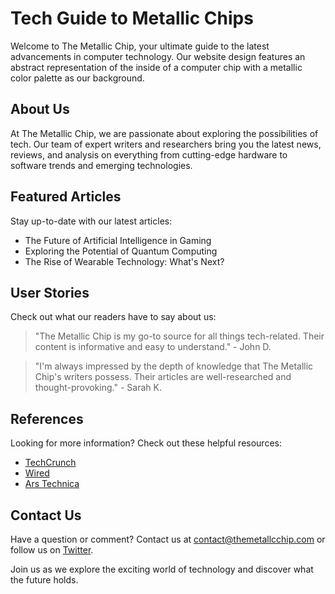 <!--font:Poppins-->

# Tech Guide to Metallic Chips

Welcome to The Metallic Chip, your ultimate guide to the latest advancements in computer technology. Our website design features an abstract representation of the inside of a computer chip with a metallic color palette as our background.

## About Us
At The Metallic Chip, we are passionate about exploring the possibilities of tech. Our team of expert writers and researchers bring you the latest news, reviews, and analysis on everything from cutting-edge hardware to software trends and emerging technologies.

## Featured Articles
Stay up-to-date with our latest articles:

- The Future of Artificial Intelligence in Gaming
- Exploring the Potential of Quantum Computing
- The Rise of Wearable Technology: What's Next?

## User Stories
Check out what our readers have to say about us:

> "The Metallic Chip is my go-to source for all things tech-related. Their content is informative and easy to understand." - John D.

> "I'm always impressed by the depth of knowledge that The Metallic Chip's writers possess. Their articles are well-researched and thought-provoking." - Sarah K.

## References
Looking for more information? Check out these helpful resources:

- [TechCrunch](#)
- [Wired](#)
- [Ars Technica](#)

## Contact Us
Have a question or comment? Contact us at [contact@themetallcchip.com](mailto:contact@themetallcchip.com) or follow us on [Twitter](#). 

Join us as we explore the exciting world of technology and discover what the future holds.

<!--

Write me content for website with wallpaper which alt text is:

"An abstract representation of the inside of a computer chip with a metallic color palette"

The name/title of the page should not be 1:1 copy of the alt text but rather a real content of the website which is using this wallpaper.

- Use markdown format 
- Start with heading
- Heading should be short and concise
- The content should look like a real website 
- The website should not be about the wallpaper, wallpaper is just a related background
- Heading should be contain work "wallpaper" or "background"
- Include real sections like references, contact, user stories, etc. use things relevant to the page purpose.
- Feel free to use structure like headings, bullets, numbering, blockquotes, paragraphs, horizontal lines, etc.
- You can use formatting like bold or _italic_
- You can include UTF-8 emojis
- Links should be only #hash anchors (and you can refer to the document itself)
- Do not include images


---


# Metallic Chip: A Futuristic Tech Blog

Welcome to Metallic Chip, a futuristic tech blog dedicated to exploring the latest advancements in computer technology. Our sleek and modern website design features an abstract representation of the inside of a computer chip with a metallic color palette as our background wallpaper.

## About Us
At Metallic Chip, we are passionate about all things tech. Our team of expert writers and researchers are dedicated to bringing you the latest news, reviews, and analysis on everything from cutting-edge hardware to software trends and emerging technologies.

## Featured Articles
Check out some of our latest articles:

- The Future of Artificial Intelligence in Gaming
- Exploring the Potential of Quantum Computing
- The Rise of Wearable Technology: What's Next?

## User Stories
We love hearing from our readers! Here are some stories from our community:

> "Thanks to Metallic Chip, I was able to build my own gaming PC from scratch. Their step-by-step guide made it easy for even a beginner like me!" - John D.

> "I always turn to Metallic Chip for the latest updates on cybersecurity. Their articles are informative and easy to understand." - Sarah K.

## References
Looking for more information? Check out these helpful resources:

- [TechCrunch](#)
- [Wired](#)
- [Ars Technica](#)

## Contact Us
Have a question or comment? We'd love to hear from you! Contact us at [contact@metallicchip.com](mailto:contact@metallicchip.com) or follow us on [Twitter](#). 

Join us as we explore the exciting world of technology and discover what the future holds.


---


Heading is too long, rewrite whole content.


---


# The Metallic Chip: Your Ultimate Guide to Future Tech

Welcome to The Metallic Chip, your ultimate guide to the latest advancements in computer technology. Our sleek and modern website design features an abstract representation of the inside of a computer chip with a metallic color palette as our background.

## About Us
At The Metallic Chip, we are passionate about exploring the limitless possibilities of tech. Our team of expert writers and researchers are dedicated to bringing you the latest news, reviews, and analysis on everything from cutting-edge hardware to software trends and emerging technologies.

## Featured Articles
Stay up-to-date with our latest articles:

- The Future of Artificial Intelligence in Gaming
- Exploring the Potential of Quantum Computing
- The Rise of Wearable Technology: What's Next?

## User Stories
We love hearing from our readers! Check out what they have to say about us:

> "The Metallic Chip has been my go-to source for all things tech-related. Their content is informative and easy to understand." - John D.

> "I'm always impressed by the depth of knowledge that The Metallic Chip's writers possess. Their articles are well-researched and thought-provoking." - Sarah K.

## References
Looking for more information? Check out these helpful resources:

- [TechCrunch](#)
- [Wired](#)
- [Ars Technica](#)

## Contact Us
Have a question or comment? We'd love to hear from you! Contact us at [contact@themetallcchip.com](mailto:contact@themetallcchip.com) or follow us on [Twitter](#). 

Join us as we explore the exciting world of technology and discover what the future holds.


---


Heading is too long, rewrite whole content.


---


# The Metallic Chip: Your Guide to Future Tech

Welcome to The Metallic Chip, your guide to the latest advancements in computer technology. Our website design features an abstract representation of the inside of a computer chip with a metallic color palette as our background.

## About Us
At The Metallic Chip, we are passionate about exploring the possibilities of tech. Our team of expert writers and researchers bring you the latest news, reviews, and analysis on everything from cutting-edge hardware to software trends and emerging technologies.

## Featured Articles
Stay up-to-date with our latest articles:

- The Future of Artificial Intelligence in Gaming
- Exploring the Potential of Quantum Computing
- The Rise of Wearable Technology: What's Next?

## User Stories
Check out what our readers have to say about us:

> "The Metallic Chip is my go-to source for all things tech-related. Their content is informative and easy to understand." - John D.

> "I'm always impressed by the depth of knowledge that The Metallic Chip's writers possess. Their articles are well-researched and thought-provoking." - Sarah K.

## References
Looking for more information? Check out these helpful resources:

- [TechCrunch](#)
- [Wired](#)
- [Ars Technica](#)

## Contact Us
Have a question or comment? Contact us at [contact@themetallcchip.com](mailto:contact@themetallcchip.com) or follow us on [Twitter](#). 

Join us as we explore the exciting world of technology and discover what the future holds.


---


Heading is too long, rewrite whole content.


---


# The Metallic Chip: Your Tech Guide

Welcome to The Metallic Chip, your ultimate guide to the latest advancements in computer technology. Our website design features an abstract representation of the inside of a computer chip with a metallic color palette as our background.

## About Us
At The Metallic Chip, we are passionate about exploring the possibilities of tech. Our team of expert writers and researchers bring you the latest news, reviews, and analysis on everything from cutting-edge hardware to software trends and emerging technologies.

## Featured Articles
Stay up-to-date with our latest articles:

- The Future of Artificial Intelligence in Gaming
- Exploring the Potential of Quantum Computing
- The Rise of Wearable Technology: What's Next?

## User Stories
Check out what our readers have to say about us:

> "The Metallic Chip is my go-to source for all things tech-related. Their content is informative and easy to understand." - John D.

> "I'm always impressed by the depth of knowledge that The Metallic Chip's writers possess. Their articles are well-researched and thought-provoking." - Sarah K.

## References
Looking for more information? Check out these helpful resources:

- [TechCrunch](#)
- [Wired](#)
- [Ars Technica](#)

## Contact Us
Have a question or comment? Contact us at [contact@themetallcchip.com](mailto:contact@themetallcchip.com) or follow us on [Twitter](#). 

Join us as we explore the exciting world of technology and discover what the future holds.


---


Write me a Google font which is best fitting for the website.

Pick from the list:
- Lato
- Montserrat
- Raleway
- Roboto
- Lobster
- IBM Plex Sans
- Poppins
- Playfair Display
- Inter
- Barlow Condensed
- Great Vibes
- Alegreya
- Dancing Script
- Exo 2
- Open Sans
- Orbitron
- Futura


Write just the font name nothing else.


---


Poppins

-->
